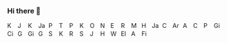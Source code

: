 ### Hi there 👋
<img src="../main/icons/android.svg" alt="Kotlin" width="16" height="16">&nbsp;
<img src="../main/icons/jetpack_compose.svg" alt="Jetpack Compose" width="16" height="16">&nbsp;
<img src="../main/icons/kotlin.svg" alt="Kotlin" width="16" height="16">&nbsp;
<img src="../main/icons/java.svg" alt="Java" width="16" height="16">&nbsp;
<img src="../main/icons/python.svg" alt="Python" width="16" height="16">&nbsp;
<img src="../main/icons/tensorflow.svg" alt="Tensorflow" width="16" height="16">&nbsp;
<img src="../main/icons/pytorch.svg" alt="Pytorch" width="16" height="16">&nbsp;
<img src="../main/icons/keras.svg" alt="Keras" width="16" height="16">&nbsp;
<img src="../main/icons/open_cv.svg" alt="OpenCV" width="16" height="16">&nbsp;
<img src="../main/icons/node_js.svg" alt="Node.js" width="16" height="16">&nbsp;
<img src="../main/icons/express_js.svg" alt="Express.js" width="16" height="16">&nbsp;
<img src="../main/icons/react.svg" alt="React" width="16" height="16">&nbsp;
<img src="../main/icons/mongo_db.svg" alt="MongoDB" width="16" height="16">&nbsp;
<img src="../main/icons/html.svg" alt="HTML" width="16" height="16">&nbsp;
<img src="../main/icons/javascript.svg" alt="JavaScript" width="16" height="16">&nbsp;
<img src="../main/icons/css.svg" alt="CSS" width="16" height="16">&nbsp;
<img src="../main/icons/arduino.svg" alt="Arduino" width="16" height="16">&nbsp;
<img src="../main/icons/arm.svg" alt="ARM" width="16" height="16">&nbsp;
<img src="../main/icons/c_plus_plus.svg" alt="C++" width="16" height="16">&nbsp;
<img src="../main/icons/postgresql.svg" alt="PostgreSQL" width="16" height="16">&nbsp;
<img src="../main/icons/git.svg" alt="Git" width="16" height="16">&nbsp;
<img src="../main/icons/circle_ci.svg" alt="CircleCI" width="16" height="16">&nbsp;
<img src="../main/icons/go.svg" alt="Go" width="16" height="16">&nbsp;
<img src="../main/icons/gin_gonic.svg" alt="Gin Gonic" width="16" height="16">&nbsp;
<img src="../main/icons/gorm.svg" alt="GORM" width="16" height="16">&nbsp;
<img src="../main/icons/sqlite.svg" alt="SQLite" width="16" height="16">&nbsp;
<img src="../main/icons/koin.svg" alt="Koin" width="16" height="16">&nbsp;
<img src="../main/icons/rx_java.svg" alt="RXJava" width="16" height="16">&nbsp;
<img src="../main/icons/scikit_learn.svg" alt="Scikit Learn" width="16" height="16">&nbsp;
<img src="../main/icons/jupyter.svg" alt="Jupyter" width="16" height="16">&nbsp;
<img src="../main/icons/hapi.svg" alt="Hapi" width="16" height="16">&nbsp;
<img src="../main/icons/wordpress.svg" alt="Wordpress" width="16" height="16">&nbsp;
<img src="../main/icons/elementor.svg" alt="Elementor" width="16" height="16">&nbsp;
<img src="../main/icons/aws.svg" alt="AWS" width="16" height="16">&nbsp;
<img src="../main/icons/figma.svg" alt="Figma" width="16" height="16">&nbsp;

<!--
**ricky-kiva/ricky-kiva** is a ✨ _special_ ✨ repository because its `README.md` (this file) appears on your GitHub profile.

Here are some ideas to get you started:

- 🔭 I’m currently working on ...
- 🌱 I’m currently learning ...
- 👯 I’m looking to collaborate on ...
- 🤔 I’m looking for help with ...
- 💬 Ask me about ...
- 📫 How to reach me: ...
- 😄 Pronouns: ...
- ⚡ Fun fact: ...
-->
